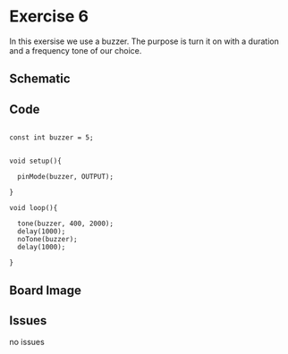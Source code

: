 

# Exercise 6
In this exersise we use a buzzer. The purpose is turn it on with a duration and a frequency tone of our choice.
## Schematic 


## Code
``` 

const int buzzer = 5; 


void setup(){
 
  pinMode(buzzer, OUTPUT); 

}

void loop(){
 
  tone(buzzer, 400, 2000); 
  delay(1000);        
  noTone(buzzer);     
  delay(1000);        
  
} 

``` 
## Board Image

## Issues
no issues
